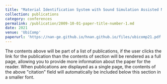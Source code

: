 ```yaml
---
title: "Material Identification System with Sound Simulation Assisted Method in VR/AR Scenarios"
collection: publications
category: conferences
permalink: /publication/2009-10-01-paper-title-number-1.md
date: 2021
venue: 'UbiComp'
paperurl: 'https://nan-ge.github.io/hnan.github.io/files/ubicomp21.pdf'
---
```


The contents above will be part of a list of publications, if the user clicks the link for the publication than the contents of section will be rendered as a full page, allowing you to provide more information about the paper for the reader. When publications are displayed as a single page, the contents of the above "citation" field will automatically be included below this section in a smaller font.
